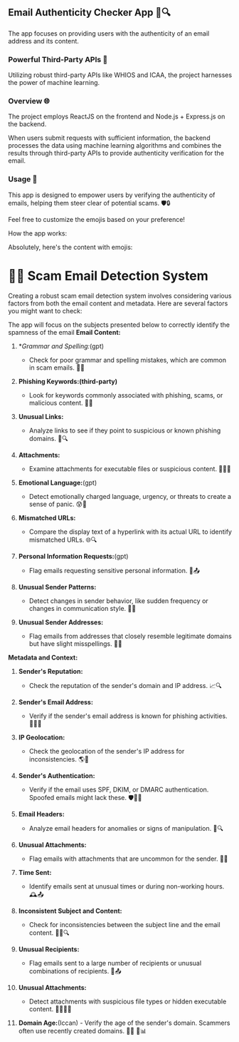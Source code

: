 ## Email Authenticity Checker App 📧🔍

The app focuses on providing users with the authenticity of an email address and its content.

### Powerful Third-Party APIs 🚀

Utilizing robust third-party APIs like WHIOS and ICAA, the project harnesses the power of machine learning.

### Overview 🌐

The project employs ReactJS on the frontend and Node.js + Express.js on the backend.

When users submit requests with sufficient information, the backend processes the data using machine learning algorithms and combines the results through third-party APIs to provide authenticity verification for the email.

### Usage 🚀

This app is designed to empower users by verifying the authenticity of emails, helping them steer clear of potential scams. 🛡️🔒

Feel free to customize the emojis based on your preference!

How the app works:

Absolutely, here's the content with emojis:

# 🕵️‍♂️ Scam Email Detection System

Creating a robust scam email detection system involves considering various factors from both the email content and metadata. Here are several factors you might want to check:

The app will focus on the subjects presented below to correctly identify the spamness of the email
**Email Content:**

1. \*_Grammar and Spelling:_(gpt)

   - Check for poor grammar and spelling mistakes, which are common in scam emails. 📝❌

2. **Phishing Keywords:(third-party)**

   - Look for keywords commonly associated with phishing, scams, or malicious content. 🎣🚨

3. **Unusual Links:**

   - Analyze links to see if they point to suspicious or known phishing domains. 🔗🔍

4. **Attachments:**

   - Examine attachments for executable files or suspicious content. 📎🕵️‍♂️

5. **Emotional Language:**(gpt)

   - Detect emotionally charged language, urgency, or threats to create a sense of panic. 😰🚨

6. **Mismatched URLs:**

   - Compare the display text of a hyperlink with its actual URL to identify mismatched URLs. 🌐🔍

7. **Personal Information Requests:**(gpt)

   - Flag emails requesting sensitive personal information. 🛑📤

8. **Unusual Sender Patterns:**

   - Detect changes in sender behavior, like sudden frequency or changes in communication style. 🔄📧

9. **Unusual Sender Addresses:**
   - Flag emails from addresses that closely resemble legitimate domains but have slight misspellings. 🚷📧

**Metadata and Context:**

1. **Sender's Reputation:**

   - Check the reputation of the sender's domain and IP address. 📈🔍

2. **Sender's Email Address:**

   - Verify if the sender's email address is known for phishing activities. 🕵️‍♂️📧

3. **IP Geolocation:**

   - Check the geolocation of the sender's IP address for inconsistencies. 🌎🚩

4. **Sender's Authentication:**

   - Verify if the email uses SPF, DKIM, or DMARC authentication. Spoofed emails might lack these. 🛡️🕵️‍♂️

5. **Email Headers:**

   - Analyze email headers for anomalies or signs of manipulation. 📧🔍

6. **Unusual Attachments:**

   - Flag emails with attachments that are uncommon for the sender. 🚷📎

7. **Time Sent:**

   - Identify emails sent at unusual times or during non-working hours. 🕰️📤

8. **Inconsistent Subject and Content:**

   - Check for inconsistencies between the subject line and the email content. 🔄📧🔍

9. **Unusual Recipients:**

   - Flag emails sent to a large number of recipients or unusual combinations of recipients. 🚷📤

10. **Unusual Attachments:**

    - Detect attachments with suspicious file types or hidden executable content. 🚷📎🕵️‍♂️

11. **Domain Age:**(Iccan) - Verify the age of the sender's domain. Scammers often use recently created domains. 📅🚷
    🧠📊
